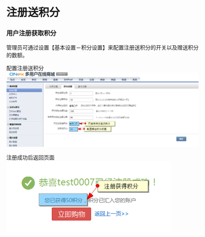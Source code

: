 # 注册送积分


### 用户注册获取积分

管理员可通过设置【基本设置－积分设置】来配置注册送积分的开关以及赠送积分的数额。


配置注册送积分
![](images/register_points_01.png)


注册成功后返回页面
![](images/register_points_02.png)



